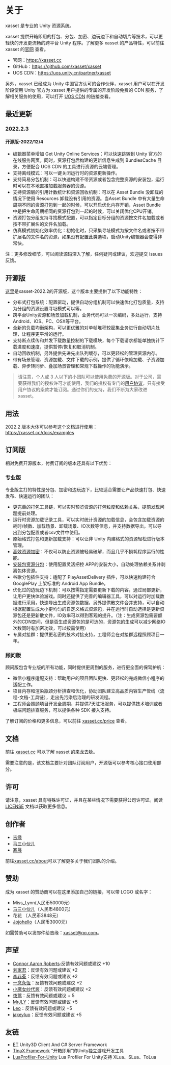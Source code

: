 # 关于

xasset 是专业的 Unity 资源系统。

xasset 提供开箱即用的打包、分包、加密、边玩边下和自动切片等技术，可以更轻快的开发更流畅的跨平台 Unity 程序。了解更多 xasset 的产品特性，可以前往 xasset 的[官网](https://xasset.cc) 查看。

- 官网：https://xasset.cc
- GitHub：https://github.com/xasset/xasset
- UOS CDN：https://uos.unity.cn/partner/xasset

另外，xasset 已经成为 Unity 中国官方认可的合作伙伴，xasset 用户可以在开发阶段使用 Unity 官方为 xasset 用户提供的专属的开发阶段免费的 CDN 服务，了解相关服务的使用，可以打开 [UOS CDN](https://uos.unity.cn/partner/xasset) 的链接查看。

## 最近更新

### 2022.2.3

#### 开源版-2022/12/4

- 编辑器菜单增加 Get Unity Online Services：可以快速跳转到 Unity 官方的在线服务网页。同时，资源打包后构建的更新信息生成到 BundlesCache 目录，方便配合 UOS CDN 的工具进行资源的云端管理。
- 支持离线模式：可以一键关闭运行时的资源更新操作。
- 支持简易分包机制：可以快速构建不带资源或者包含完整资源的安装包，运行时可以在本地直接加载服务器的资源。
- 支持资源层的引用计数统计和资源回收机制：可以在 Asset Bundle 没卸载的情况下使用 Resources 卸载没有引用的资源。当Asset Bundle 中有大量生命周期不同的资源打包到一起的时候，可以开启优化内存开销，Asset Bundle 中是把生命周期相同的资源打包到一起的时候，可以关闭优化CPU开销。
- 资源打包分组支持寻找模式配置，可以指定目标分组的资源按文件名加载或者按不带扩展名的文件名加载。
- 仿真模式初始化效率优化：初始化时，只采集寻址模式为按文件名或者按不带扩展名的文件名的资源，如果没有配置此类选项，启动Unity编辑器会变得非常快。

注：更多修改细节，可以阅读源码深入了解，任何疑问或建议，欢迎提交 Issues 反馈。

## 开源版

[这里](https://github.com/xasset/xasset)是xasset-2022.2的开源版，这个版本主要提供了以下功能特性：

- 分布式打包系统：配置驱动，提供自动分组机制可以快速优化打包质量，支持为分组的资源设置寻址模式可以等。
- 跨平台Unity资源和场景加载机制，业务代码可以一次编码，多处运行，支持Android、iOS、PC、OSX等平台。
- 全新的负载均衡架构，可以更优雅的对单帧堆积较密集业务进行自动切片处理，让程序更平滑的运行。
- 支持断点续传和并发下载数量控制的下载模块，每个下载请求都能单独统计下载进度和速度，提供暂停/恢复和取消机制。
- 自动回收机制，另外提供先进先出队列缓存，可以更轻松的管理资源内存。
- 带有场景管理、资源加载、文件下载的示例，提供了循环依赖加载、子资源加载、异步转同步、叠加场景管理和常规下载操作的功能演示。

> 请注意，个人或 3 人以下的小团队可以使用免费的开源版。对于公司，需要获得我们的授权许可才能使用，我们的授权有专门的[用户协议](https://xasset.cc/license)，只有接受用户协议的条款才能订阅。通过你们的支持，我们不断为大家改进 xasset。

## 用法

2022.2 版本大体可以参考这个文档进行使用：https://xasset.cc/docs/examples

## 订阅版

相对免费开源版本，付费订阅的版本还具有以下优势：

### 专业版

专业版主打的特性是分包、加密和边玩边下，比较适合需要让产品快速打包、快速发布、快速运行的团队：

- 更完善的打包工具链，可以实时预览资源的打包粒度和依赖关系，提前发现问题提前处理。
- 运行时资源加载记录工具，可以实时统计资源的加载信息，会包含加载资源的耗时/帧数、加载场景、卸载场景、IO次数等信息，并支持数据导出，可以导出到分包配置或者csv文件中使用。
- 原始格式打包和更新加载支持：可以让非 Unity 内建格式的资源轻松进行版本管理。
- [高效资源加密](https://xasset.cc/docs/encryption)：不仅可以防止资源被轻易破解，而且几乎不损耗程序运行的性能。
- [安装包资源分包](https://xasset.cc/docs/splitbuild)：使用配置灵活把控 APP的安装大小，自动处理依赖关系并剥离包体资源。
- 谷歌分包插件支持：适配了 PlayAssetDelivery 插件，可以快速构建符合 GooglePlay 上架标准的 Android App Bundle。
- 优化过的边玩边下机制：可以按需指定需要更新下载的内容，通过局部更新，让用户更快体验游戏。同时还提供了完善的编辑器工具，可以对运行时加载数据进行采用，快速导出生成资源包数据，另外提供散文件合并支持，可以自动根据配置生成大小更均匀的自定义格式资源包，并在运行时自动选择是更新资源包还是更新散文件，IO效率可以得到客观的提升。（注：生成资源包需要额外的CDN空间，但是否生成资源包的是可选的，资源包的生成可以减少网络IO次数同时有加密功效，可以按需使用）
- 专属对接群：提供更私密的技术对接支持，工程师会在对接群远程照顾项目一年。

### 顾问版

顾问版包含专业版的所有功能，同时提供更周到的服务，进行更全面的保驾护航：

- 微信小程序适配支持：帮助用户的项目团队更快、更轻松的完成微信小程序的适配工作。
- 项目内存和渲染瓶颈分析排查和优化，协助团队建立高品质内容生产管线（流程-文档-工具链），走出先污染后治理的研发流程。
- 工程师会照顾项目开发全周期，并提供7天驻场服务，可以提供技术培训或者极端问题排查服务，可以提供各种 SDK 接入支持。

了解订阅的价格和更多信息，可以前往 [xasset.cc/price](https://xasset.cc/price) 查看。

## 文档

前往 [xasset.cc](https://xasset.cc) 可以了解 xasset 的来龙去脉。

需要注意的是，该文档主要针对团队订阅用户，开源版可以参考核心接口使用部分。

## 许可

请注意，xasset 具有特殊许可证，并且在某些情况下需要获得公司许可证。阅读 [LICENSE](LICENSE.md) 文档以获取更多信息。

## 创作者

- [吉缘](https://github.com/mmdnb)
- [马三小伙儿](https://github.com/XINCGer)
- [寒晟](https://github.com/huangchaoqun)

前往[xasset.cc/about](https://xasset.cc/about)可以了解更多关于我们团队的介绍。 

## 赞助

成为 xasset 的赞助商可以在这里添加自己的链接，可以带 LOGO 或名字：

- Miss_Lynn(人民币50000元)
- [马三小伙儿](https://github.com/XINCGer)（人民币4800元）
- 花花 （人民币3848元）
- [Jojohello](https://www.zhihu.com/people/jojohello)（人民币3000元）

如需赞助可以发邮件给吉缘：xasset@qq.com。

## 声望

- [Connor Aaron Roberts](https://github.com/c0nd3v):反馈有效问题或建议 +10
- [刘家君](https://github.com/suixin567)：反馈有效问题或建议 +2
- [李非莬](https://github.com/wynnforthework)：反馈有效问题或建议 +2
- [一念永恆](https://github.com/putifeng)：反馈有效问题或建议 +2
- [小魔女纱代酱](https://github.com/DumoeDss)：反馈有效问题或建议 +2
- [夜莺](https://github.com/killop)：反馈有效问题或建议 + 5
- [MrJLY](https://github.com/MrJLY)：反馈有效问题或建议 +5
- [Leo](https://github.com/liyanlong0885)：反馈有效问题或建议 +5
- [jakeyluo](https://github.com/jakeyluo)：反馈有效问题或建议 +5


## 友链

- [ET](https://github.com/egametang/ET) Unity3D Client And C# Server Framework
- [TinaX Framework](https://tinax.corala.space/) “开箱即用”的Unity独立游戏开发工具
- [LuaProfiler-For-Unity](https://github.com/ElPsyCongree/LuaProfiler-For-Unity) Lua Profiler For Unity支持 XLua、SLua、ToLua
